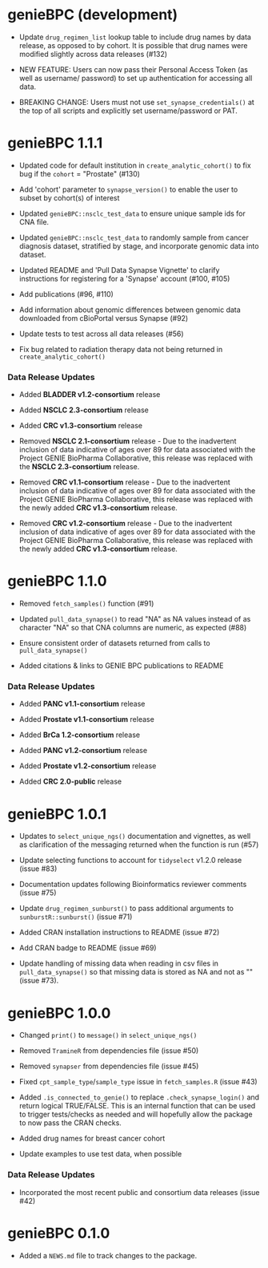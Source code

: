 # genieBPC (development)

* Update `drug_regimen_list` lookup table to include drug names by data release, as opposed to by cohort. It is possible that drug names were modified slightly across data releases (#132)

* NEW FEATURE: Users can now pass their Personal Access Token (as well as username/ password) to set up authentication for accessing all data. 

* BREAKING CHANGE: Users must not use `set_synapse_credentials()` at the top of all scripts and explicitly set username/password or PAT.


# genieBPC 1.1.1

* Updated code for default institution in `create_analytic_cohort()` to fix bug if the `cohort` = "Prostate" (#130)

* Add 'cohort' parameter to `synapse_version()` to enable the user to subset by cohort(s) of interest

* Updated `genieBPC::nsclc_test_data` to ensure unique sample ids for CNA file.

* Updated `genieBPC::nsclc_test_data` to randomly sample from cancer diagnosis dataset, stratified by stage, and incorporate genomic data into dataset.

* Updated README and 'Pull Data Synapse Vignette' to clarify instructions for registering for a 'Synapse' account (#100, #105)

* Add publications (#96, #110)

* Add information about genomic differences between genomic data downloaded from cBioPortal versus Synapse (#92)

* Update tests to test across all data releases (#56)

* Fix bug related to radiation therapy data not being returned in `create_analytic_cohort()` 

### Data Release Updates

* Added **BLADDER v1.2-consortium** release

* Added **NSCLC 2.3-consortium** release

* Added **CRC v1.3-consortium** release

* Removed **NSCLC 2.1-consortium** release - Due to the inadvertent inclusion of data indicative of ages over 89 for data associated with the Project GENIE BioPharma Collaborative, this release was replaced with the **NSCLC 2.3-consortium** release. 

* Removed **CRC v1.1-consortium** release - Due to the inadvertent inclusion of data indicative of ages over 89 for data associated with the Project GENIE BioPharma Collaborative, this release was replaced with the newly added **CRC v1.3-consortium** release. 

* Removed **CRC v1.2-consortium** release - Due to the inadvertent inclusion of data indicative of ages over 89 for data associated with the Project GENIE BioPharma Collaborative, this release was replaced with the newly added **CRC v1.3-consortium** release. 


# genieBPC 1.1.0

* Removed `fetch_samples()` function (#91)

* Updated `pull_data_synapse()` to read "NA" as NA values instead of as character "NA" so that CNA columns are numeric, as expected (#88)

* Ensure consistent order of datasets returned from calls to
`pull_data_synapse()`

* Added citations & links to GENIE BPC publications to README

### Data Release Updates

* Added **PANC v1.1-consortium** release

* Added **Prostate v1.1-consortium** release

* Added **BrCa 1.2-consortium** release

* Added **PANC v1.2-consortium** release

* Added **Prostate v1.2-consortium** release

* Added **CRC 2.0-public** release


# genieBPC 1.0.1

* Updates to `select_unique_ngs()` documentation and vignettes, as well as
clarification of the messaging returned when the function is run (#57)

* Update selecting functions to account for `tidyselect` v1.2.0 release 
(issue #83)

* Documentation updates following Bioinformatics reviewer comments (issue #75)

* Update `drug_regimen_sunburst()` to pass additional arguments to
`sunburstR::sunburst()` (issue #71)

* Added CRAN installation instructions to README (issue #72)

* Add CRAN badge to README (issue #69)

* Update handling of missing data when reading in csv files in
`pull_data_synapse()` so that missing data is stored as NA and not as "" (issue
#73).

# genieBPC 1.0.0

* Changed `print()` to `message()` in `select_unique_ngs()`

* Removed `TramineR` from dependencies file (issue #50)

* Removed `synapser` from dependencies file (issue #45)

* Fixed `cpt_sample_type`/`sample_type` issue in `fetch_samples.R` (issue #43)

* Added `.is_connected_to_genie()` to replace `.check_synapse_login()` and 
return logical TRUE/FALSE. This is an internal function that can be used to 
trigger tests/checks as needed and will hopefully allow the package to now 
pass the CRAN checks.

* Added drug names for breast cancer cohort

* Update examples to use test data, when possible

### Data Release Updates

* Incorporated the most recent public and consortium data releases (issue #42)


# genieBPC 0.1.0

* Added a `NEWS.md` file to track changes to the package.
